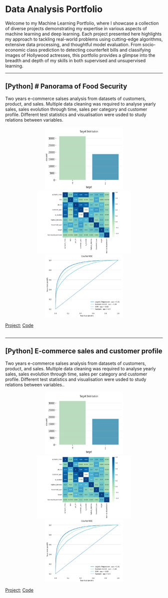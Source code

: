 # Data Analysis Portfolio

Welcome to my Machine Learning Portfolio, where I showcase a collection of diverse projects demonstrating my expertise in various aspects of machine learning and deep learning. Each project presented here highlights my approach to tackling real-world problems using cutting-edge algorithms, extensive data processing, and thoughtful model evaluation. From socio-economic class prediction to detecting counterfeit bills and classifying images of Hollywood actresses, this portfolio provides a glimpse into the breadth and depth of my skills in both supervised and unsupervised learning. 

----------
## [Python] # Panorama of Food Security

Two years e-commerce salses analysis from datasets of customers, product, and sales. Multiple data cleaning was required to analyse yearly sales, sales evolution through time, sales per category and customer profile. Different test statistics and visualisation were usded to study relations between variables.<br/>

<p align="center">
  <img src="https://github.com/haejiyun/Machine-Learning/blob/main/Supervised%20Learning/distribution.png" alt="distribution" width="250" height="200">
  <img src="https://github.com/haejiyun/Machine-Learning/blob/main/Supervised%20Learning/heatmap.png" alt="heatmap" width="300" height="200">
  <img src="https://github.com/haejiyun/Machine-Learning/blob/main/Supervised%20Learning/ROC.png" alt="ROC" width="250" height="200">
<p/>

<a href="https://github.com/haejiyun/Data-Analysis/blob/main/E-commerce%20sales%20and%20customer%20profile/analyse_ventes.pd">Project</a>; <a href="https://github.com/haejiyun/Data-Analysis/blob/main/Panorama%20of%20Food%20Security/panorama_malnutrition.ipynb">Code</a><br/>
<br/>

----------
## [Python] E-commerce sales and customer profile

Two years e-commerce salses analysis from datasets of customers, product, and sales. Multiple data cleaning was required to analyse yearly sales, sales evolution through time, sales per category and customer profile. Different test statistics and visualisation were usded to study relations between variables..<br/>

<p align="center">
  <img src="https://github.com/haejiyun/Machine-Learning/blob/main/Supervised%20Learning/distribution.png" alt="distribution" width="250" height="200">
  <img src="https://github.com/haejiyun/Machine-Learning/blob/main/Supervised%20Learning/heatmap.png" alt="heatmap" width="300" height="200">
  <img src="https://github.com/haejiyun/Machine-Learning/blob/main/Supervised%20Learning/ROC.png" alt="ROC" width="250" height="200">
<p/>

<a href="https://github.com/haejiyun/Data-Analysis/blob/main/E-commerce%20sales%20and%20customer%20profile/analyse_de_vente.ipynb">Project</a>; <a href="https://github.com/haejiyun/Data-Analysis/blob/main/E-commerce%20sales%20and%20customer%20profile/analyse_de_vente.ipynb">Code</a><br/>
<br/>




